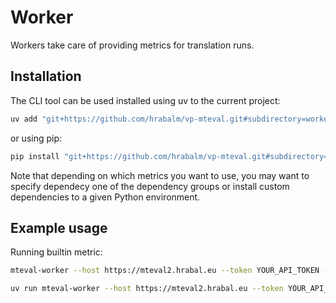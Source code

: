 # Worker

Workers take care of providing metrics for translation runs.

## Installation

The CLI tool can be used installed using uv to the current project:

```bash
uv add "git+https://github.com/hrabalm/vp-mteval.git#subdirectory=worker"
```

or using pip:

```bash
pip install "git+https://github.com/hrabalm/vp-mteval.git#subdirectory=worker"
```

Note that depending on which metrics you want to use, you may want to specify
dependecy one of the dependency groups or install custom dependencies to a given
Python environment.

## Example usage

Running builtin metric:

```bash
mteval-worker --host https://mteval2.hrabal.eu --token YOUR_API_TOKEN --metric BLEU --username YOUR_USERNAME
```

```bash
uv run mteval-worker --host https://mteval2.hrabal.eu --token YOUR_API_TOKEN --metric-file user_metrics/bleu.py --username YOUR_USERNAME
```